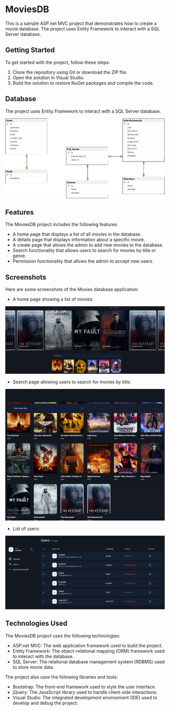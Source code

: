 # MoviesDB

This is a sample ASP.net MVC project that demonstrates how to create a movie database. The project uses Entity Framework to interact with a SQL Server database.

## Getting Started

To get started with the project, follow these steps:

1. Clone the repository using Git or download the ZIP file.
2. Open the solution in Visual Studio.
3. Build the solution to restore NuGet packages and compile the code.

## Database
The project uses Entity Framework to interact with a SQL Server database.


![Database Schema](images/DatabaseSchema.png)

## Features

The MoviesDB project includes the following features:

- A home page that displays a list of all movies in the database.
- A details page that displays information about a specific movie.
- A create page that allows the admin to add new movies to the database.
- Search functionality that allows users to search for movies by title or genre.
- Permission functionality that allows the admin to accept new users.


## Screenshots
Here are some screenshots of the Movies database application:

- A home page showing a list of movies:

![homepage](images/HomePage.png)

- Search page allowing users to search for movies by title:

![search](images/SearchBar.png)

- List of users:

![addMovie](images/ListOfUsers.png)


## Technologies Used

The MoviesDB project uses the following technologies:

- ASP.net MVC: The web application framework used to build the project.
- Entity Framework: The object-relational mapping (ORM) framework used to interact with the database.
- SQL Server: The relational database management system (RDBMS) used to store movie data.

The project also uses the following libraries and tools:

- Bootstrap: The front-end framework used to style the user interface.
- jQuery: The JavaScript library used to handle client-side interactions.
- Visual Studio: The integrated development environment (IDE) used to develop and debug the project.
```
